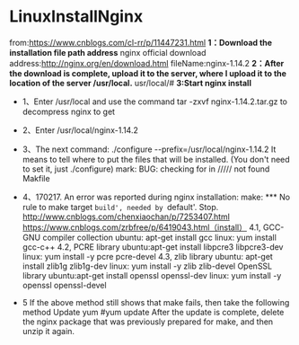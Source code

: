 # LinuxInstallNginx
from:https://www.cnblogs.com/cl-rr/p/11447231.html
**1：Download the installation file path address**
nginx official download address:http://nginx.org/en/download.html
fileName:nginx-1.14.2
**2：After the download is complete, upload it to the server, where I upload it to the location of the server /usr/local.**
usr/local/#
**3:Start nginx install**
* 1、Enter /usr/local and use the command tar -zxvf nginx-1.14.2.tar.gz to decompress nginx to get
* 2、Enter /usr/local/nginx-1.14.2
* 3、The next command: ./configure --prefix=/usr/local/nginx-1.14.2 It means to tell where to put the files that will be installed. (You don't need to set it, just ./configure)
mark:
   BUG: checking for in ///// not found 
   Makfile
* 4、170217. An error was reported during nginx installation: make: *** No rule to make target `build', needed by `default'. Stop.
http://www.cnblogs.com/chenxiaochan/p/7253407.html
https://www.cnblogs.com/zrbfree/p/6419043.html（install）
4.1, GCC-GNU compiler collection
      ubuntu: apt-get install gcc
      linux: yum install gcc-c++
4.2, PCRE library
         ubuntu:apt-get install libpcre3 libpcre3-dev
         linux: yum install -y pcre pcre-devel
4.3, zlib library
         ubuntu: apt-get install zlib1g zlib1g-dev
         linux: yum install -y zlib zlib-devel
OpenSSL library
         ubuntu:apt-get install openssl openssl-dev
         linux: yum install -y openssl openssl-devel









* 5 If the above method still shows that make fails, then take the following method
Update yum
 #yum update
After the update is complete, delete the nginx package that was previously prepared for make, and then unzip it again.

